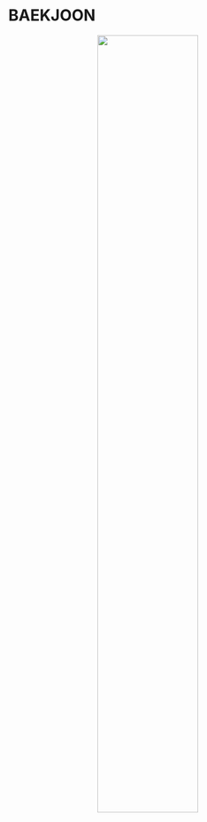 # BAEKJOON
<div align="center">
  <img src="http://mazassumnida.wtf/api/v2/generate_badge?boj=mir0173" width=60%/>
</div>
